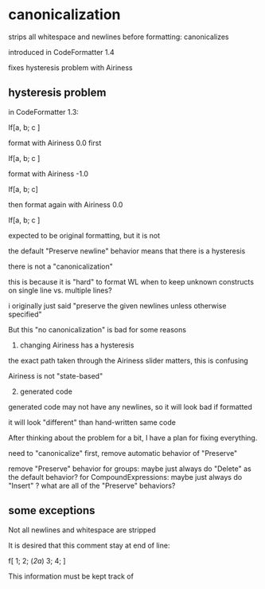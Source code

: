 # canonicalization

strips all whitespace and newlines before formatting: canonicalizes

introduced in CodeFormatter 1.4

fixes hysteresis problem with Airiness



## hysteresis problem

in CodeFormatter 1.3:

If[a,
 b;
 c
 ]

format with Airiness 0.0 first

If[a,
     b;
     c
 ]

format with Airiness -1.0

If[a, b; c]

then format again with Airiness 0.0

If[a,
     b; c
 ]


expected to be original formatting, but it is not




the default "Preserve newline" behavior means that there is a hysteresis

there is not a "canonicalization"

this is because it is "hard" to format WL
when to keep unknown constructs on single line vs. multiple lines?

i originally just said "preserve the given newlines unless otherwise specified"

But this "no canonicalization" is bad for some reasons

1. changing Airiness has a hysteresis

the exact path taken through the Airiness slider matters, this is confusing

Airiness is not "state-based"


2. generated code 

generated code may not have any newlines, so it will look bad if formatted

it will look "different" than hand-written same code




After thinking about the problem for a bit, I have a plan for fixing everything.

need to "canonicalize" first, remove automatic behavior of "Preserve"


remove "Preserve" behavior
for groups: maybe just always do "Delete" as the default behavior?
for CompoundExpressions: maybe just always do "Insert" ?
what are all of the "Preserve" behaviors?





## some exceptions

Not all newlines and whitespace are stripped


It is desired that this comment stay at end of line:

f[
1;
2; (*2a*)
3;
4;
]


This information must be kept track of




























